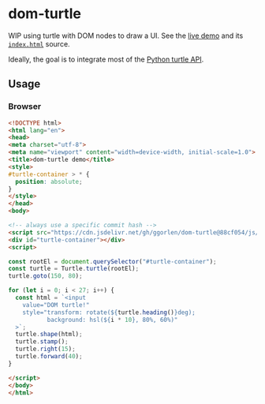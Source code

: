 # dom-turtle

WIP using turtle with DOM nodes to draw a UI. See the [live demo](https://ggorlen.github.io/dom-turtle) and its [`index.html`](index.html) source.

Ideally, the goal is to integrate most of the [Python turtle API](https://docs.python.org/3/library/turtle.html).

## Usage

### Browser

```html
<!DOCTYPE html>
<html lang="en">
<head>
<meta charset="utf-8">
<meta name="viewport" content="width=device-width, initial-scale=1.0">
<title>dom-turtle demo</title>
<style>
#turtle-container > * {
  position: absolute;
}
</style>
</head>
<body>

<!-- always use a specific commit hash -->
<script src="https://cdn.jsdelivr.net/gh/ggorlen/dom-turtle@88cf054/js/dom-turtle.js"></script>
<div id="turtle-container"></div>
<script>

const rootEl = document.querySelector("#turtle-container");
const turtle = Turtle.turtle(rootEl);
turtle.goto(150, 80);

for (let i = 0; i < 27; i++) {
  const html = `<input
    value="DOM turtle!"
    style="transform: rotate(${turtle.heading()}deg);
           background: hsl(${i * 10}, 80%, 60%)"
  >`;
  turtle.shape(html);
  turtle.stamp();
  turtle.right(15);
  turtle.forward(40);
}

</script>
</body>
</html>
```

